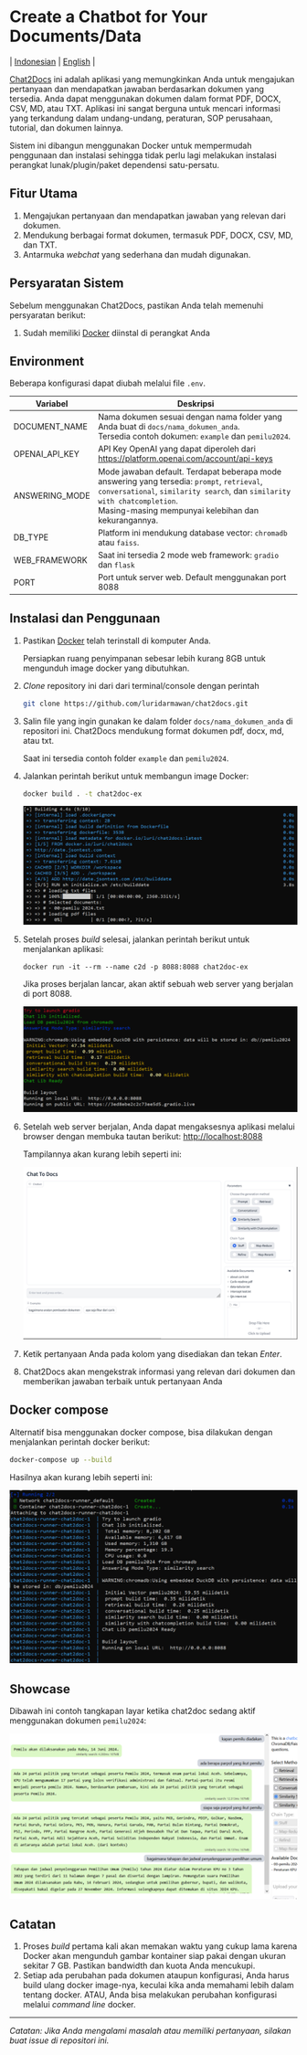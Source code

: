 # Create a Chatbot for Your Documents/Data

| [Indonesian](README.md) | [English](README-EN.md) |


[Chat2Docs](https://carik.id/chat2docs/) ini adalah aplikasi yang memungkinkan Anda untuk mengajukan pertanyaan dan mendapatkan jawaban berdasarkan dokumen yang tersedia. Anda dapat menggunakan dokumen dalam format PDF, DOCX, CSV, MD, atau TXT. Aplikasi ini sangat berguna untuk mencari informasi yang terkandung dalam undang-undang, peraturan, SOP perusahaan, tutorial, dan dokumen lainnya.

Sistem ini dibangun menggunakan Docker untuk mempermudah penggunaan dan instalasi sehingga tidak perlu lagi melakukan instalasi perangkat lunak/plugin/paket dependensi satu-persatu.

## Fitur Utama

1. Mengajukan pertanyaan dan mendapatkan jawaban yang relevan dari dokumen.
2. Mendukung berbagai format dokumen, termasuk PDF, DOCX, CSV, MD, dan TXT.
3. Antarmuka _webchat_ yang sederhana dan mudah digunakan.

## Persyaratan Sistem

Sebelum menggunakan Chat2Docs, pastikan Anda telah memenuhi persyaratan berikut:
1. Sudah memiliki [Docker](https://www.docker.com/) diinstal di perangkat Anda


## Environment

Beberapa konfigurasi dapat diubah melalui file `.env`.

| Variabel | Deskripsi |
|---|---|
| DOCUMENT_NAME | Nama dokumen sesuai dengan nama folder yang Anda buat di `docs/nama_dokumen_anda`.<br>Tersedia contoh dokumen: `example` dan `pemilu2024`. |
| OPENAI_API_KEY | API Key OpenAI yang dapat diperoleh dari  https://platform.openai.com/account/api-keys |
| ANSWERING_MODE | Mode jawaban default. Terdapat beberapa mode answering yang tersedia: `prompt`, `retrieval`, `conversational`, `similarity search`, dan `similarity with chatcompletion`. <br>Masing-masing mempunyai kelebihan dan kekurangannya. |
| DB_TYPE | Platform ini mendukung database vector: `chromadb` atau `faiss`. |
| WEB_FRAMEWORK | Saat ini tersedia 2 mode web framework: `gradio` dan `flask` |
| PORT | Port untuk server web. Default menggunakan port 8088 |



## Instalasi dan Penggunaan

1. Pastikan [Docker](https://www.docker.com/) telah terinstall di komputer Anda.
   
   Persiapkan ruang penyimpanan sebesar lebih kurang 8GB untuk mengunduh image docker yang dibutuhkan.

2. _Clone_ repository ini dari dari terminal/console dengan perintah 
    ```bash
    git clone https://github.com/luridarmawan/chat2docs.git
    ```
3. Salin file yang ingin gunakan ke dalam folder `docs/nama_dokumen_anda` di repositori ini. Chat2Docs mendukung format dokumen pdf, docx, md, atau txt.

   Saat ini tersedia contoh folder `example` dan `pemilu2024`.

4. Jalankan perintah berikut untuk membangun image Docker:

   ```bash
   docker build . -t chat2doc-ex
   ```

   ![build](files/build-01.png)

5. Setelah proses *build* selesai, jalankan perintah berikut untuk menjalankan aplikasi:

   ```
   docker run -it --rm --name c2d -p 8088:8088 chat2doc-ex
   ```

   Jika proses berjalan lancar, akan aktif sebuah web server yang berjalan di port 8088.

   ![build](files/run-01.png)

6. Setelah web server berjalan, Anda dapat mengaksesnya aplikasi melalui browser dengan membuka tautan berikut: [http://localhost:8088](http://localhost:8088)

   Tampilannya akan kurang lebih seperti ini:

   ![chat2docs](files/screenshot.png)

7. Ketik pertanyaan Anda pada kolom yang disediakan dan tekan _Enter_.
8. Chat2Docs akan mengekstrak informasi yang relevan dari dokumen dan memberikan jawaban terbaik untuk pertanyaan Anda


## Docker compose

Alternatif bisa menggunakan docker compose, bisa dilakukan dengan menjalankan perintah docker berikut:

```bash
docker-compose up --build
```
   Hasilnya akan kurang lebih seperti ini:

   ![chat2docs](files/docker-compose.png)


## Showcase

Dibawah ini contoh tangkapan layar ketika chat2doc sedang aktif menggunakan dokumen `pemilu2024`:

![chat2docs](files/doc-pemilu.png)


## Catatan

1. Proses *build* pertama kali akan memakan waktu yang cukup lama karena Docker akan mengunduh gambar kontainer siap pakai dengan ukuran sekitar 7 GB. Pastikan bandwidth dan kuota Anda mencukupi.
2. Setiap ada perubahan pada dokumen ataupun konfigurasi, Anda harus build ulang docker image-nya, keculai kika anda memahami lebih dalam tentang docker. ATAU, Anda bisa melakukan perubahan konfigurasi melalui *command line* docker.

---

*Catatan: Jika Anda mengalami masalah atau memiliki pertanyaan, silakan buat *issue* di repositori ini.*